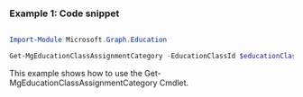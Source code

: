 ### Example 1: Code snippet

```powershell

Import-Module Microsoft.Graph.Education

Get-MgEducationClassAssignmentCategory -EducationClassId $educationClassId

```
This example shows how to use the Get-MgEducationClassAssignmentCategory Cmdlet.

